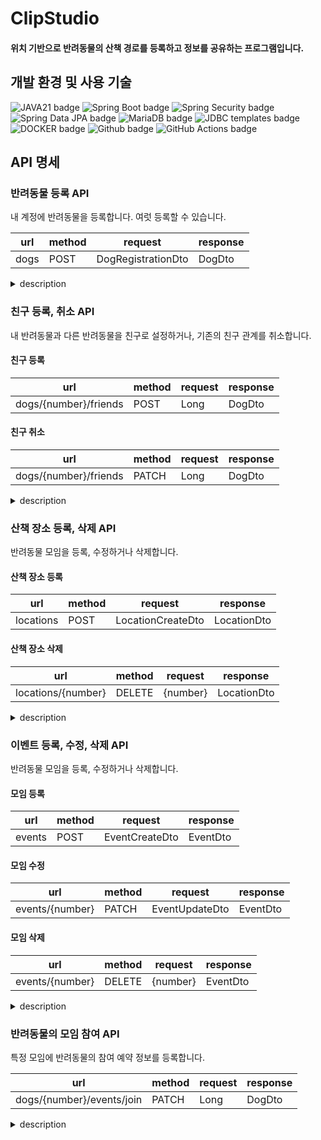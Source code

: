 # ClipStudio
#### 위치 기반으로 반려동물의 산책 경로를 등록하고 정보를 공유하는 프로그램입니다.

## 개발 환경 및 사용 기술
![JAVA21 badge](https://img.shields.io/badge/Java-21-d9381e?style=for-the-badge)
![Spring Boot badge](https://img.shields.io/badge/Spring%20Boot-3.2.5-ff8f00?style=for-the-badge)
![Spring Security badge](https://img.shields.io/badge/Spring%20Security-f7ddbe?style=for-the-badge)
![Spring Data JPA badge](https://img.shields.io/badge/JPA%20hibernate-lightgreen?style=for-the-badge)
![MariaDB badge](https://img.shields.io/badge/MariaDB-dcffe4?style=for-the-badge)
![JDBC templates badge](http://img.shields.io/badge/JDBC%20templates-0f52ba?style=for-the-badge)
![DOCKER badge](https://img.shields.io/badge/Docker-9cf?style=for-the-badge)
![Github badge](https://img.shields.io/badge/Github-6488ea?style=for-the-badge)
![GitHub Actions badge](https://img.shields.io/badge/GitHub%20Actions-d9381e?style=for-the-badge)

## API 명세
### 반려동물 등록 API

내 계정에 반려동물을 등록합니다. 여럿 등록할 수 있습니다.

| url | method | request | response |
| --- | --- | --- | --- |
| dogs | POST | DogRegistrationDto | DogDto |


<details>
<summary>description</summary>
<div markdown="1">


- request(Content-type: application/json)
    ```json
  
    {
      "name": "Bunt",
      "age": 4,
      "weight": 7,
      "sex": "male"
    }
    ```
    
- response
    
    ```json
    
    {
      "number": 1,
      "parentName": "testNameOfParent",
      "name": "Bunt",
      "age": 4,
      "weight": 7,
      "sex": "male",
      "participatingEventIds": [],
      "friends": []
    }
    ```
    
- 서버 내부 동작 및 exception
    
    새로운 강아지 정보를 DogRegistrationDto에 담아 요청을 전송하면 서버는 강아지를 등록합니다. 
    

</div>
</details>

### 친구 등록, 취소 API

내 반려동물과 다른 반려동물을 친구로 설정하거나, 기존의 친구 관계를 취소합니다.

#### 친구 등록
| url | method | request | response |
| --- | --- | --- | --- |
| dogs/{number}/friends | POST | Long | DogDto |
#### 친구 취소
| url | method | request | response |
| --- | --- | --- | --- |
| dogs/{number}/friends | PATCH | Long | DogDto |

<details>
<summary>description</summary>
<div markdown="1">


- request(Content-type: application/json)
    ```json
    
    {
    	3
    }
    ```
    
- response
    
    ```json
    
    {
      "number": 1,
      "parentName": "testNameOfParent,
      "name": "Bunt",
      "age": 4,
      "weight": 7,
      "sex": "male",
      "participatingEventIds": [],
      "friends": []
    }
    ```
    
- 서버 내부 동작 및 exception
    
    Long 타입의 강아지 넘버를 requestBody에 담아 요청을 전송하면 서버는 친구 관계를 업데이트합니다. 
    

</div>
</details>


### 산책 장소 등록, 삭제 API

반려동물 모임을 등록, 수정하거나 삭제합니다.

#### 산책 장소 등록
| url | method | request | response |
| --- | --- | --- | --- |
| locations | POST | LocationCreateDto | LocationDto |
#### 산책 장소 삭제
| url | method | request | response |
| --- | --- | --- | --- |
| locations/{number} | DELETE | {number} | LocationDto |

<details>
<summary>description</summary>
<div markdown="1">
  - 등록 request(Content-type: application/json)
    
    ```json
    {
      "longitude": 126.941575,
      "latitude": 37.50965556,
      "creatorDogNumber": 1,
    }
    ```
  - 삭제 request(Content-type: application/json)
    ```json
    
    {
      10
    }
    ```
- response 예시
    
    ```json
    {
      "number": 3,
      "longitude": 126.941575,
      "latitude": 37.50965556,
      "walkingDogNumbers": [ 2, 3, 4, 5 ]
    }
    ```
    
- 서버 내부 동작 및 exception
    
    등록하려는 산책 장소 정보를 LocationCreateDto 담아 전송하면 서버는 산책 장소를 등록하고 LocationDto를 반환합니다.
    삭제하려는 산책 장소 넘버를 Long 타입으로 전송하면 서버는 산책 장소를 삭제하거나 삭제를 요청하는 계정의 반려동물을 산책 장소에서 삭제하고 LocationDto를 반환합니다.

</div>
</details>



### 이벤트 등록, 수정, 삭제 API

반려동물 모임을 등록, 수정하거나 삭제합니다.

#### 모임 등록
| url | method | request | response |
| --- | --- | --- | --- |
| events | POST | EventCreateDto | EventDto |
#### 모임 수정
| url | method | request | response |
| --- | --- | --- | --- |
| events/{number} | PATCH | EventUpdateDto | EventDto |
#### 모임 삭제
| url | method | request | response |
| --- | --- | --- | --- |
| events/{number} | DELETE | {number} | EventDto |

<details>
<summary>description</summary>
<div markdown="1">
  - 등록 request(Content-type: application/json)
    
    ```json
    {
      "time": "Mon Jan 1 00:00:00 KST 2024", 
      "longitude": 126.941575,
      "latitude": 37.50965556,
      "creatorDogNumber": 1,
    }
    ```
  - 수정 request(Content-type: application/json)
    
    ```json
    {
      "time": "Mon Jan 1 00:00:00 KST 2024", 
      "longitude": 126.941575,
      "latitude": 37.50965556,
    }
    ```
  - 삭제 request(Content-type: application/json)
    ```json
    
    {
      3
    }
    ```
- response 예시
    
    ```json
    {
      "number": 3,
      "time": "Mon Jan 1 00:00:00 KST 2024",
      "longitude": 126.941575,
      "latitude": 37.50965556,
      "participantDogNumbers": [ 2, 25, 49 ]
    }
    ```
    
- 서버 내부 동작 및 exception
    
    등록하려는 모임 정보를 EventCreateDto에 담아 전송하거나, 수정하려는 모임 정보를 EventUpdateDto에 담아 전송하면 서버는 모임을 등록하거나 수정하고 EventDto를 반환합니다.

</div>
</details>



### 반려동물의 모임 참여 API

특정 모임에 반려동물의 참여 예약 정보를 등록합니다.

| url | method | request | response |
| --- | --- | --- | --- |
| dogs/{number}/events/join | PATCH | Long | DogDto |


<details>
<summary>description</summary>
<div markdown="1">

- response 예시
    
    ```json
    	{
        100 // 모임 넘버
    	}
    ]
    ```
    
- 서버 내부 동작 및 exception
    
   반려동물을 참여시키고 싶은 모임의 넘버를 Long 타입으로 requestBody에 담아 요청하면 서버는 반려동물과 모임 관계 데이터를 새로 생성하고 DogDto를 반환합니다.

</div>
</details>

